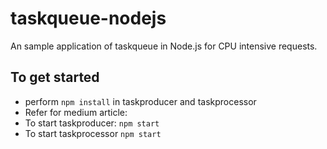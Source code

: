 # taskqueue-nodejs
An sample application of taskqueue in Node.js for CPU intensive requests.

## To get started 
- perform ```npm install``` in taskproducer and taskprocessor
- Refer for medium article:
- To start taskproducer: ```npm start```
- To start taskprocessor ```npm start```
